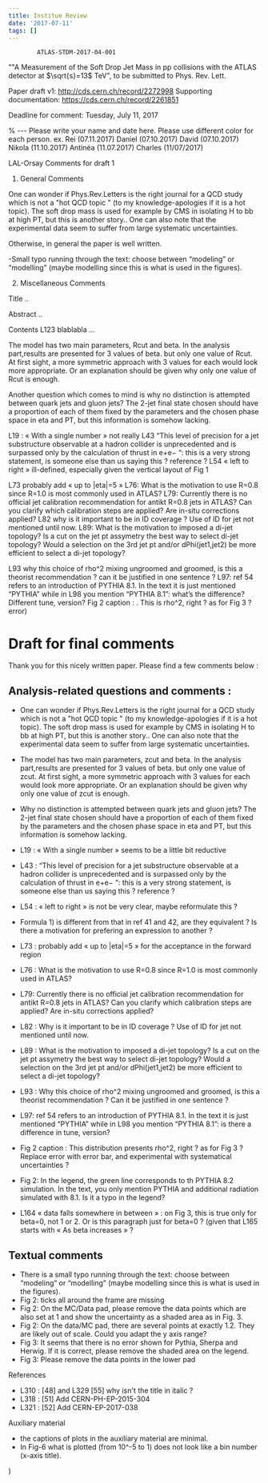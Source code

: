 ```yaml
---
title: Institue Review
date: '2017-07-11'
tags: []
---
```


            ATLAS-STDM-2017-04-001

""A Measurement of the Soft Drop Jet Mass in pp collisions with the ATLAS detector at $\sqrt{s}=13$ TeV", to be submitted to Phys. Rev. Lett.

Paper draft v1: http://cds.cern.ch/record/2272998
Supporting documentation: https://cds.cern.ch/record/2261851

Deadline for comment: Tuesday, July 11, 2017

% ---
Please write your name and date here. Please use different color for each person. 
ex. Rei (07.11.2017)
Daniel (07.10.2017)
David (07.10.2017)
Nikola (11.10.2017)
Antinéa (11.07.2017)
Charles (11/07/2017)

LAL-Orsay Comments for draft 1

1) General Comments            


 One can wonder if Phys.Rev.Letters is the right journal for a QCD study which
is not a "hot QCD topic " (to my knowledge-apologies if it is a hot topic). The soft drop mass is used for example by CMS in isolating H to bb at high PT, but this is another story.. One can also note that the experimental data seem to suffer from large systematic uncertainties.

 Otherwise, in general the paper is well written.

-Small typo running through the text: choose between “modeling” or “modelling” (maybe modelling since this is what is used in the figures).

2) Miscellaneous Comments

Title
..

Abstract 
..
                
Contents
L123 blablabla ...


 The model has two main parameters, Rcut and beta. In the analysis part,results are presented for 3 values of beta. but only one value of Rcut. At first sight, a more symmetric approach with 3 values for each would look more appropriate. Or an explanation should be given why only one value of Rcut is enough.

  Another question which comes to mind is why no distinction is attempted between quark jets and gluon jets?
 The 2-jet final state chosen should have a proportion of each of them fixed by the parameters and the chosen phase space in eta and PT, but this information is somehow lacking.

L19 : « With a single number » not really
L43 “This level of precision for a jet substructure observable at  a hadron collider is unprecedented and is surpassed only by the calculation of thrust in e+e− “: this is a very strong statement, is someone else than us saying this ? reference ? 
L54 « left to right » ill-defined, especially given the vertical layout of Fig 1

L73 probably add « up to |eta|=5 »
L76: What is the motivation to use R=0.8 since R=1.0 is most commonly used in ATLAS?
L79: Currently there is no official jet calibration recommendation for antikt R=0.8 jets in ATLAS? Can you clarify which calibration steps are applied? Are in-situ corrections applied?
L82 why is it important to be in ID coverage ? Use of ID for jet not mentioned until now.
L89: What is the motivation to imposed a di-jet topology? Is a cut on the jet pt assymetry the best way to select di-jet topology? Would a selection on the 3rd jet pt and/or dPhi(jet1,jet2) be more efficient to select a di-jet topology?

L93 why this choice of rho^2 mixing ungroomed and groomed, is this a theorist recommendation ? can it be justified in one sentence ? 
L97: ref 54 refers to an introduction of PYTHIA 8.1. In the text it is just mentioned “PYTHIA” while in L98 you mention “PYTHIA 8.1”: what’s the difference? Different tune, version?
Fig 2 caption : . This is rho^2, right ? as for Fig 3 ? error)
# Draft for final comments

Thank you for this nicely written paper. Please find a few comments below :

## Analysis-related questions and comments :

- One can wonder if Phys.Rev.Letters is the right journal for a QCD study which
is not a "hot QCD topic " (to my knowledge-apologies if it is a hot topic). The soft drop mass is used for example by CMS in isolating H to bb at high PT, but this is another story.. One can also note that the experimental data seem to suffer from large systematic uncertainties.
- The model has two main parameters, zcut and beta. In the analysis part,results are presented for 3 values of beta. but only one value of zcut. At first sight, a more symmetric approach with 3 values for each would look more appropriate. Or an explanation should be given why only one value of zcut is enough.
- Why no distinction is attempted between quark jets and gluon jets? The 2-jet final state chosen should have a proportion of each of them fixed by the parameters and the chosen phase space in eta and PT, but this information is somehow lacking.

- L19 : « With a single number » seems to be a little bit reductive
- L43 : “This level of precision for a jet substructure observable at  a hadron collider is unprecedented and is surpassed only by the calculation of thrust in e+e− “: this is a very strong statement, is someone else than us saying this ? reference ? 
- L54 : « left to right » is not be very clear, maybe reformulate this ?
- Formula 1) is different from that in ref 41 and 42, are they equivalent ? Is there a motivation for prefering an expression to another ?
- L73 : probably add « up to |eta|=5 » for the acceptance in the forward region
- L76 : What is the motivation to use R=0.8 since R=1.0 is most commonly used in ATLAS?
- L79: Currently there is no official jet calibration recommendation for antikt R=0.8 jets in ATLAS? Can you clarify which calibration steps are applied? Are in-situ corrections applied?
- L82 : Why is it important to be in ID coverage ? Use of ID for jet not mentioned until now.
- L89 : What is the motivation to imposed a di-jet topology? Is a cut on the jet pt assymetry the best way to select di-jet topology? Would a selection on the 3rd jet pt and/or dPhi(jet1,jet2) be more efficient to select a di-jet topology?
- L93 : Why this choice of rho^2 mixing ungroomed and groomed, is this a theorist recommendation ? Can it be justified in one sentence ? 
- L97: ref 54 refers to an introduction of PYTHIA 8.1. In the text it is just mentioned “PYTHIA” while in L98 you mention “PYTHIA 8.1”: is there a difference in tune, version?
- Fig 2 caption : This distribution presents rho^2, right ? as for Fig 3 ? Replace error with error bar, and experimental with systematical uncertainties ?
- Fig 2: In the legend, the green line corresponds to th PYTHIA 8.2 simulation. In the text, you only mention PYTHIA and additional radiation simulated with 8.1. Is it a typo in the legend?
- L164 « data falls somewhere in between » : on Fig 3, this is true only for beta=0, not 1 or 2. Or is this paragraph just for beta=0 ? (given that L165 starts with « As beta increases » ?

## Textual comments

- There is a small typo running through the text: choose between “modeling” or “modelling” (maybe modelling since this is what is used in the figures).
- Fig 2: ticks all around the frame are missing
- Fig 2: On the MC/Data pad, please remove the data points which are also set at 1 and show the uncertainty as a shaded area as in Fig. 3.
- Fig 2: On the data/MC pad, there are several points at exactly 1.2. They are likely out of scale. Could you adapt the y axis range?
- Fig 3: It seems that there is no error shown for Pythia, Sherpa and Herwig. If it is correct, please remove the shaded area on the legend.
- Fig 3: Please remove the data points in the lower pad

References

- L310 : [48] and L329 [55] why isn't the title in italic ?
- L318 : [51] Add CERN-PH-EP-2015-304
- L321 : [52] Add CERN-EP-2017-038

Auxiliary material

- the captions of plots in the auxiliary material are minimal.
- In Fig-6 what is plotted (from 10^-5 to 1) does not look like a bin number (x-axis title).  


)
